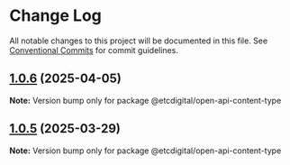 # Change Log

All notable changes to this project will be documented in this file.
See [Conventional Commits](https://conventionalcommits.org) for commit guidelines.

## [1.0.6](https://github.com/etcdigital/packages/compare/@etcdigital/open-api-content-type@1.0.5...@etcdigital/open-api-content-type@1.0.6) (2025-04-05)

**Note:** Version bump only for package @etcdigital/open-api-content-type





## [1.0.5](https://github.com/etcdigital/packages/compare/@etcdigital/open-api-content-type@1.0.4...@etcdigital/open-api-content-type@1.0.5) (2025-03-29)

**Note:** Version bump only for package @etcdigital/open-api-content-type
